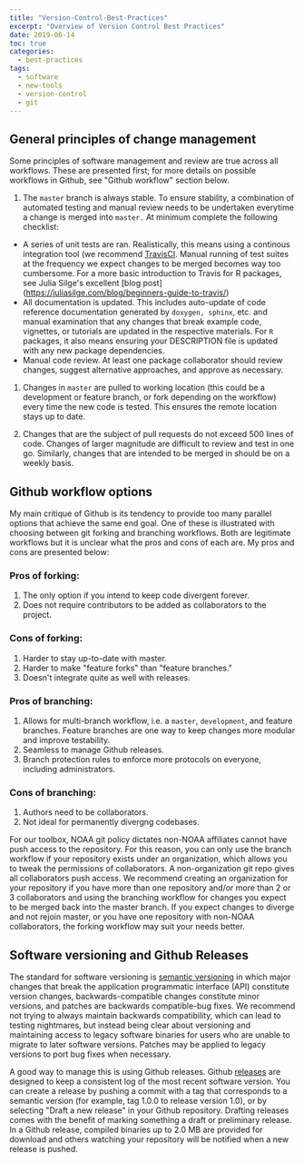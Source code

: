 ```yaml
---
title: "Version-Control-Best-Practices"
excerpt: "Overview of Version Control Best Practices"
date: 2019-06-14
toc: true
categories:
  - best-practices
tags:
  - software
  - new-tools
  - version-control
  - git
---
```


General principles of change management
---------------------------------------

Some principles of software management and review are true across all
workflows. These are presented first; for more details on possible
workflows in Github, see "Github workflow" section below.

1.  The `master` branch is always stable. To ensure stability, a
    combination of automated testing and manual review needs to be
    undertaken everytime a change is merged into `master.` At minimum
    complete the following checklist:

-   A series of unit tests are ran. Realistically, this means using a
    continous integration tool (we recommend
    [TravisCI](https://docs.travis-ci.com/user/tutorial/). Manual
    running of test suites at the frequency we expect changes to be
    merged becomes way too cumbersome. For a more basic introduction to
    Travis for R packages, see Julia Silge's excellent \[blog post\]
    (<https://juliasilge.com/blog/beginners-guide-to-travis/>)
-   All documentation is updated. This includes auto-update of code
    reference documentation generated by `doxygen, sphinx`, etc. and
    manual examination that any changes that break example code,
    vignettes, or tutorials are updated in the respective materials. For
    `R` packages, it also means ensuring your DESCRIPTION file is
    updated with any new package dependencies.
-   Manual code review. At least one package collaborator should review
    changes, suggest alternative approaches, and approve as necessary.

1.  Changes in `master` are pulled to working location (this could be a
    development or feature branch, or fork depending on the workflow)
    every time the new code is tested. This ensures the remote location
    stays up to date.

2.  Changes that are the subject of pull requests do not exceed 500
    lines of code. Changes of larger magnitude are difficult to review
    and test in one go. Similarly, changes that are intended to be
    merged in should be on a weekly basis.

Github workflow options
-----------------------

My main critique of Github is its tendency to provide too many parallel
options that achieve the same end goal. One of these is illustrated with
choosing between git forking and branching workflows. Both are
legitimate workflows but it is unclear what the pros and cons of each
are. My pros and cons are presented below:

### Pros of forking:

1.  The only option if you intend to keep code divergent forever.
2.  Does not require contributors to be added as collaborators to the
    project.

### Cons of forking:

1.  Harder to stay up-to-date with master.
2.  Harder to make "feature forks" than "feature branches."
3.  Doesn't integrate quite as well with releases.

### Pros of branching:

1.  Allows for multi-branch workflow, i.e. a `master`, `development`,
    and feature branches. Feature branches are one way to keep changes
    more modular and improve testability.
2.  Seamless to manage Github releases.
3.  Branch protection rules to enforce more protocols on everyone,
    including administrators.

### Cons of branching:

1.  Authors need to be collaborators.
2.  Not ideal for permanently divergng codebases.

For our toolbox, NOAA git policy dictates non-NOAA affiliates cannot
have push access to the repository. For this reason, you can only use
the branch workflow if your repository exists under an organization,
which allows you to tweak the permissions of collaborators. A
non-organization git repo gives all collaborators push access. We
recommend creating an organization for your repository if you have more
than one repository and/or more than 2 or 3 collaborators and using the
branching workflow for changes you expect to be merged back into the
master branch. If you expect changes to diverge and not rejoin master,
or you have one repository with non-NOAA collaborators, the forking
workflow may suit your needs better.

Software versioning and Github Releases
---------------------------------------

The standard for software versioning is [semantic
versioning](https://semver.org/) in which major changes that break the
application programmatic interface (API) constitute version changes,
backwards-compatible changes constitute minor versions, and patches are
backwards compatible-bug fixes. We recommend not trying to always
maintain backwards compatibility, which can lead to testing nightmares,
but instead being clear about versioning and maintaining access to
legacy software binaries for users who are unable to migrate to later
software versions. Patches may be applied to legacy versions to port bug
fixes when necessary.

A good way to manage this is using Github releases. Github
[releases](https://help.github.com/en/categories/releases) are designed
to keep a consistent log of the most recent software version. You can
create a release by pushing a commit with a tag that corresponds to a
semantic version (for example, tag 1.0.0 to release version 1.0), or by
selecting "Draft a new release" in your Github repository. Drafting
releases comes with the benefit of marking something a draft or
preliminary release. In a Github release, compiled binaries up to 2.0 MB
are provided for download and others watching your repository will be
notified when a new release is pushed.